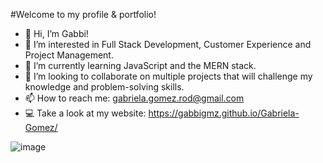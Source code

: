 #Welcome to my profile & portfolio!

- 👋 Hi, I’m Gabbi!
- 👀 I’m interested in Full Stack Development, Customer Experience and Project Management.
- 🌱 I’m currently learning JavaScript and the MERN stack.
- 💞️ I’m looking to collaborate on multiple projects that will challenge my knowledge and problem-solving skills.
- 📫 How to reach me:  gabriela.gomez.rod@gmail.com
- 💻 Take a look at my website: https://gabbigmz.github.io/Gabriela-Gomez/

  
![image](https://github.com/gabbigmz/gabbigmz/assets/138724785/c09d9804-b140-44b4-98ae-99e994c567d4)

